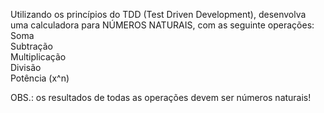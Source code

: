 Utilizando os princípios do TDD (Test Driven Development), desenvolva uma calculadora para NÚMEROS NATURAIS, com as seguinte operações: <br>
Soma <br>
Subtração <br>
Multiplicação <br>
Divisão <br>
Potência (x^n) <br>

OBS.: os resultados de todas as operações devem ser números naturais!
